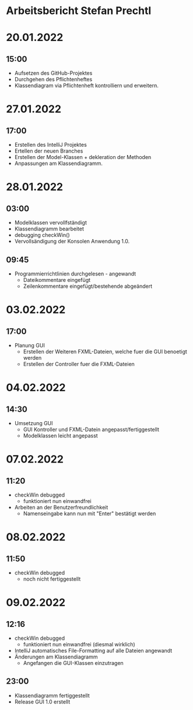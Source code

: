 # **Arbeitsbericht Stefan Prechtl**

# 20.01.2022
## 15:00

* Aufsetzen des GitHub-Projektes
* Durchgehen des Pflichtenheftes 
* Klassendiagram via Pflichtenheft kontrolliern und erweitern.

# 27.01.2022
## 17:00

* Erstellen des IntelliJ Projektes
* Ertellen der neuen Branches
* Erstellen der Model-Klassen + dekleration der Methoden
* Anpassungen am Klassendiagramm. 

# 28.01.2022
## 03:00

* Modelklassen vervollfständigt
* Klassendiagramm bearbeitet
* debugging checkWin()
* Vervollsändigung der Konsolen Anwendung 1.0.

## 09:45

* Programmierrichtlinien durchgelesen - angewandt
    * Dateikommentare eingefügt
    * Zeilenkommentare eingefügt/bestehende abgeändert


# 03.02.2022
## 17:00

* Planung GUI
   * Erstellen der Weiteren FXML-Dateien, welche fuer die GUI benoetigt werden
   * Erstellen der Controller fuer die FXML-Dateien

# 04.02.2022
## 14:30

* Umsetzung GUI
   * GUI Kontroller und FXML-Datein angepasst/fertiggestellt
   * Modelklassen leicht angepasst

# 07.02.2022
## 11:20

* checkWin debugged
  * funktioniert nun einwandfrei
* Arbeiten an der Benutzerfreundlichkeit
  * Namenseingabe kann nun mit "Enter" bestätigt werden

# 08.02.2022
## 11:50

* checkWin debugged
   * noch nicht fertiggestellt

# 09.02.2022
## 12:16

* checkWin debugged
   * funktioniert nun einwandfrei (diesmal wirklich)
* IntelliJ automatisches File-Formatting auf alle Dateien angewandt
* Änderungen am Klassendiagramm
   * Angefangen die GUI-Klassen einzutragen

## 23:00
* Klassendiagramm fertiggestellt
* Release GUI 1.0 erstellt
